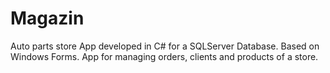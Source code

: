 # Magazin
Auto parts store
App developed in C# for a SQLServer Database. Based on Windows Forms.
App for managing orders, clients and products of a store.
